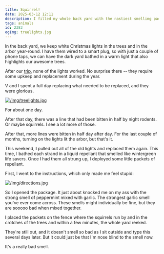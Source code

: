 ```yaml
---
title: Squirrel!
date: 2025-03-12 12:11
description: I filled my whole back yard with the nastiest smelling packets in existence.
tags: animals
id: 2383
ogImg: treelights.jpg
---
```


In the back yard, we keep white Christmas lights in the trees and in the arbor year-round.  I have them wired to a smart plug, so with just a couple of phone taps, we can have the dark yard bathed in a warm light that also highlights our awesome trees.

After our [trip](/big-trip), none of the lights worked.  No surprise there -- they require some upkeep and replacement during the year.

V and I spent a full day replacing what needed to be replaced, and they were glorious.

<a class="lightview centered" href="/img/treelights.jpg" data-lightview-caption="" data-lightview-group="group1"><img src="/img/treelights.jpg" alt="/img/treelights.jpg"><br><span class="caption"></span></a>

For about one day.

After that day, there was a line that had been bitten in half by night rodents.  Or maybe squirrels.  I see a lot more of those.

After that, more lines were bitten in half day after day.  For the last couple of months, turning on the lights lit the arbor, but that's it.

This weekend, I pulled out all of the old lights and replaced them again.  This time, I bathed each strand in a liquid repellant that smelled like wintergreen life savers.  Once I had them all strung up, I deployed some little packets of repellant.

First, I went to the instructions, which only made me feel stupid:

<a class="lightview centered" href="/img/directions.jpg" data-lightview-caption="" data-lightview-group="group1"><img src="/img/directions.jpg" alt="/img/directions.jpg"><br><span class="caption"></span></a>

So I opened the package.  It just about knocked me on my ass with the strong smell of peppermint mixed with garlic.  The strongest garlic smell you've ever come across.  These smells might individually be fine, but they are sooooo bad when mixed together.

I placed the packets on the fence where the squirrels run by and in the crotches of the trees and within a few minutes, the whole yard reeked.

They're still out, and it doesn't smell so bad as I sit outside and type this several days later.  But it could just be that I'm nose blind to the smell now.

It's a really bad smell.